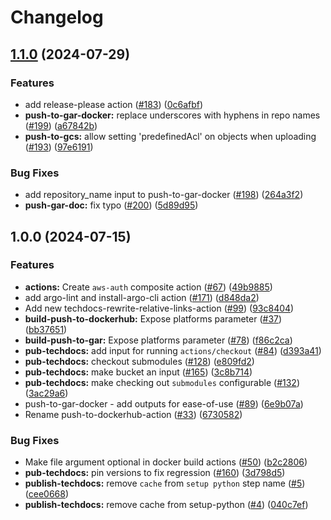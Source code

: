 # Changelog

## [1.1.0](https://github.com/grafana/shared-workflows/compare/v1.0.0...v1.1.0) (2024-07-29)


### Features

* add release-please action ([#183](https://github.com/grafana/shared-workflows/issues/183)) ([0c6afbf](https://github.com/grafana/shared-workflows/commit/0c6afbfb9e7f4af01cf3cfed7535eae33943fe46))
* **push-to-gar-docker:** replace underscores with hyphens in repo names ([#199](https://github.com/grafana/shared-workflows/issues/199)) ([a67842b](https://github.com/grafana/shared-workflows/commit/a67842be4f21319c80f40041d7bc02a26d8722bc))
* **push-to-gcs:** allow setting 'predefinedAcl' on objects when uploading ([#193](https://github.com/grafana/shared-workflows/issues/193)) ([97e6191](https://github.com/grafana/shared-workflows/commit/97e6191605de61d528f08aa85fa2f9ee2dfac355))


### Bug Fixes

* add repository_name input to push-to-gar-docker ([#198](https://github.com/grafana/shared-workflows/issues/198)) ([264a3f2](https://github.com/grafana/shared-workflows/commit/264a3f2a5d4f756715d5c1f3b37f627689e70ab1))
* **push-gar-doc:** fix typo ([#200](https://github.com/grafana/shared-workflows/issues/200)) ([5d89d95](https://github.com/grafana/shared-workflows/commit/5d89d954c8bc3d7664e576b86bfdbaa1302a1ca5))

## 1.0.0 (2024-07-15)

### Features

- **actions:** Create `aws-auth` composite action ([#67](https://github.com/grafana/shared-workflows/issues/67)) ([49b9885](https://github.com/grafana/shared-workflows/commit/49b9885e467b0544c76602d4e8b8ee342f6ea96b))
- add argo-lint and install-argo-cli action ([#171](https://github.com/grafana/shared-workflows/issues/171)) ([d848da2](https://github.com/grafana/shared-workflows/commit/d848da21d310b2a847a73457059b5a2d93d9f154))
- Add new techdocs-rewrite-relative-links-action ([#99](https://github.com/grafana/shared-workflows/issues/99)) ([93c8404](https://github.com/grafana/shared-workflows/commit/93c84040a318ceb535ed130b9b75c76eb68b0a06))
- **build-push-to-dockerhub:** Expose platforms parameter ([#37](https://github.com/grafana/shared-workflows/issues/37)) ([bb37651](https://github.com/grafana/shared-workflows/commit/bb376519aa50489c7c5cb51c22830f804b0b176f))
- **build-push-to-gar:** Expose platforms parameter ([#78](https://github.com/grafana/shared-workflows/issues/78)) ([f86c2ca](https://github.com/grafana/shared-workflows/commit/f86c2cae0a68db2803adc0006fe5919483d861dc))
- **pub-techdocs:** add input for running `actions/checkout` ([#84](https://github.com/grafana/shared-workflows/issues/84)) ([d393a41](https://github.com/grafana/shared-workflows/commit/d393a4176d28e9e357a2781cb225603ed839ebbf))
- **pub-techdocs:** checkout submodules ([#128](https://github.com/grafana/shared-workflows/issues/128)) ([e809fd2](https://github.com/grafana/shared-workflows/commit/e809fd2353a58174b5e634e813ce244abfaa52ac))
- **pub-techdocs:** make bucket an input ([#165](https://github.com/grafana/shared-workflows/issues/165)) ([3c8b714](https://github.com/grafana/shared-workflows/commit/3c8b714cda46503c7934a610d78a73b6c02811c0))
- **pub-techdocs:** make checking out `submodules` configurable ([#132](https://github.com/grafana/shared-workflows/issues/132)) ([3ac29a6](https://github.com/grafana/shared-workflows/commit/3ac29a66ab91084d07be10f0bbf35f572cb763f5))
- push-to-gar-docker - add outputs for ease-of-use ([#89](https://github.com/grafana/shared-workflows/issues/89)) ([6e9b07a](https://github.com/grafana/shared-workflows/commit/6e9b07a8ad263b99c027843ec520969c14852d30))
- Rename push-to-dockerhub-action ([#33](https://github.com/grafana/shared-workflows/issues/33)) ([6730582](https://github.com/grafana/shared-workflows/commit/673058269d2bc16224e7ee844037a794765e432e))

### Bug Fixes

- Make file argument optional in docker build actions ([#50](https://github.com/grafana/shared-workflows/issues/50)) ([b2c2806](https://github.com/grafana/shared-workflows/commit/b2c2806d455f6cbe4086fb0df849083ef48fd01c))
- **pub-techdocs:** pin versions to fix regression ([#160](https://github.com/grafana/shared-workflows/issues/160)) ([3d798d5](https://github.com/grafana/shared-workflows/commit/3d798d546fc4aab6ecd4f370fb73ecdda78e3c1c))
- **publish-techdocs:** remove `cache` from `setup python` step name ([#5](https://github.com/grafana/shared-workflows/issues/5)) ([cee0668](https://github.com/grafana/shared-workflows/commit/cee06689c88bf5ab35e7047faacc86f4b47ece09))
- **publish-techdocs:** remove cache from setup-python ([#4](https://github.com/grafana/shared-workflows/issues/4)) ([040c7ef](https://github.com/grafana/shared-workflows/commit/040c7ef79b820444cca5bd940663fefef753b651))
